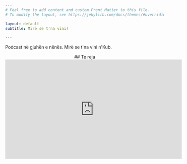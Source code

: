 ```yaml
---
# Feel free to add content and custom Front Matter to this file.
# To modify the layout, see https://jekyllrb.com/docs/themes/#overriding-theme-defaults

layout: default
subtitle: Mirë se t'na vini!

---
```


Podcast në gjuhën e nënës. Mirë se t'na vini n'Kub. 


<center>
## Te reja
<iframe width="560" height="315" src="https://www.youtube.com/embed/OQGlmLhAoVE" title="YouTube video player" frameborder="0" allow="accelerometer; autoplay; clipboard-write; encrypted-media; gyroscope; picture-in-picture; web-share" allowfullscreen></iframe>

</center>